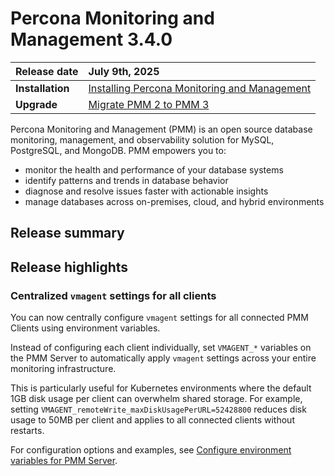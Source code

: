 # Percona Monitoring and Management 3.4.0 

| **Release date** | July 9th, 2025                                                                                  |
| ----------------- | :---------------------------------------------------------------------------------------------- |
| **Installation** | [Installing Percona Monitoring and Management](../quickstart/quickstart.md) |
| **Upgrade**| [Migrate PMM 2 to PMM 3](../pmm-upgrade/migrating_from_pmm_2.md) |

Percona Monitoring and Management (PMM) is an open source database monitoring, management, and observability solution for MySQL, PostgreSQL, and MongoDB. PMM empowers you to: 

- monitor the health and performance of your database systems
- identify patterns and trends in database behavior
- diagnose and resolve issues faster with actionable insights
- manage databases across on-premises, cloud, and hybrid environments

## Release summary
## Release highlights

### Centralized `vmagent` settings for all clients

You can now centrally configure `vmagent` settings for all connected PMM Clients using environment variables.

Instead of configuring each client individually, set `VMAGENT_*` variables on the PMM Server to automatically apply `vmagent` settings across your entire monitoring infrastructure. 

This is particularly useful for Kubernetes environments where the default 1GB disk usage per client can overwhelm shared storage. For example, setting `VMAGENT_remoteWrite_maxDiskUsagePerURL=52428800` reduces disk usage to 50MB per client and applies to all connected clients without restarts.

For configuration options and examples, see [Configure environment variables for PMM Server](../install-pmm/install-pmm-server/deployment-options/docker/env_var.md#configure-vmagent-on-pmm-client).